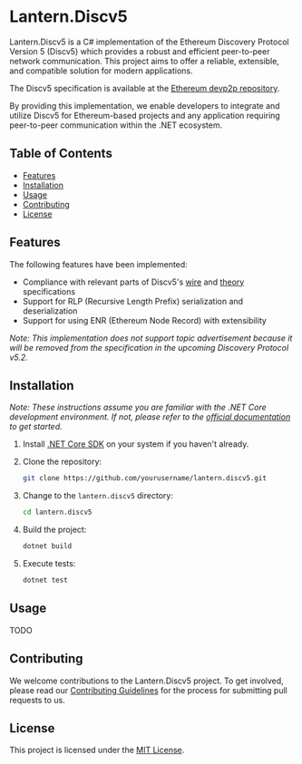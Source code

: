 # Lantern.Discv5 
Lantern.Discv5 is a C# implementation of the Ethereum Discovery Protocol Version 5 (Discv5) which provides a robust and efficient peer-to-peer network communication. This project aims to offer a reliable, extensible, and compatible solution for modern applications.

The Discv5 specification is available at the [Ethereum devp2p repository](https://github.com/ethereum/devp2p/blob/master/discv5/discv5.md).

By providing this implementation, we enable developers to integrate and utilize Discv5 for Ethereum-based projects and any application requiring peer-to-peer communication within the .NET ecosystem.

## Table of Contents

- [Features](#features)
- [Installation](#installation)
- [Usage](#usage)
- [Contributing](#contributing)
- [License](#license)

## Features
The following features have been implemented:
- Compliance with relevant parts of Discv5's [wire](https://github.com/ethereum/devp2p/blob/master/discv5/discv5-wire.md) and [theory](https://github.com/ethereum/devp2p/blob/master/discv5/discv5-theory.md) specifications
- Support for RLP (Recursive Length Prefix) serialization and deserialization
- Support for using ENR (Ethereum Node Record) with extensibility

*Note: This implementation does not support topic advertisement because it will be removed from the specification in the upcoming Discovery Protocol v5.2.*

## Installation

*Note: These instructions assume you are familiar with the .NET Core development environment. If not, please refer to the [official documentation](https://docs.microsoft.com/en-us/dotnet/core/introduction) to get started.*

1. Install [.NET Core SDK](https://docs.microsoft.com/en-us/dotnet/core/install/) on your system if you haven't already.

2. Clone the repository:

   ```bash
   git clone https://github.com/yourusername/lantern.discv5.git
   ```

3. Change to the `lantern.discv5` directory:

   ```bash
   cd lantern.discv5
   ```

4. Build the project:

   ```bash
   dotnet build
   ```
5. Execute tests:
   ```bash
   dotnet test
   ```

## Usage

TODO

## Contributing

We welcome contributions to the Lantern.Discv5 project. To get involved, please read our [Contributing Guidelines](CONTRIBUTING.md) for the process for submitting pull requests to us.

## License
This project is licensed under the [MIT License](https://github.com/Pier-Two/Lantern.Discv5/blob/main/LICENSE).